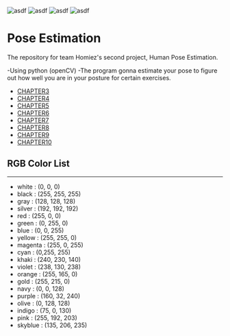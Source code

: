 ![asdf](https://img.shields.io/github/issues/AhnJunYeong0319/PoseEstimation)  ![asdf](https://img.shields.io/github/forks/AhnJunYeong0319/PoseEstimation)  ![asdf](https://img.shields.io/github/stars/AhnJunYeong0319/PoseEstimation)  ![asdf](https://img.shields.io/github/license/AhnJunYeong0319/PoseEstimation)    
# Pose Estimation
The repository for team Homiez's second project, Human Pose Estimation.

-Using python (openCV)
-The program gonna estimate your pose to figure out how well you are in your posture for certain exercises.


- [CHAPTER3](https://github.com/AhnJunYeong0319/PoseEstimation/tree/main/CHAPTER3)
- [CHAPTER4](https://github.com/AhnJunYeong0319/PoseEstimation/tree/main/CHAPTER4)
- [CHAPTER5](https://github.com/AhnJunYeong0319/PoseEstimation/tree/main/CHAPTER5)
- [CHAPTER6](https://github.com/AhnJunYeong0319/PoseEstimation/tree/main/CHAPTER6)
- [CHAPTER7](https://github.com/AhnJunYeong0319/PoseEstimation/tree/main/CHAPTER7)
- [CHAPTER8](https://github.com/AhnJunYeong0319/PoseEstimation/tree/main/CHAPTER8)
- [CHAPTER9](https://github.com/AhnJunYeong0319/PoseEstimation/tree/main/CHAPTER9)
- [CHAPTER10](https://github.com/AhnJunYeong0319/PoseEstimation/tree/main/CHAPTER10)


## RGB Color List
---

- white : (0, 0, 0)
- black : (255, 255, 255)
- gray : (128, 128, 128)
- silver : (192, 192, 192)
- red : (255, 0, 0)
- green : (0, 255, 0)
- blue : (0, 0, 255)
- yellow : (255, 255, 0)
- magenta : (255, 0, 255)
- cyan : (0,255, 255)
- khaki : (240, 230, 140)
- violet : (238, 130, 238)
- orange : (255, 165, 0)
- gold : (255, 215, 0)
- navy : (0, 0, 128)
- purple : (160, 32, 240)
- olive : (0, 128, 128)
- indigo : (75, 0, 130)
- pink : (255, 192, 203)
- skyblue : (135, 206, 235)
